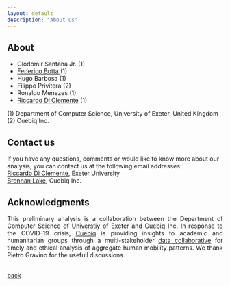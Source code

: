 ```yaml
---
layout: default
description: "About us"
---
```


## About

   * Clodomir Santana Jr. (1)
   * <a href="https://federicobotta.github.io/">Federico Botta </a> (1)
   * Hugo Barbosa (1)
   * Filippo Privitera (2)
   * Ronaldo Menezes (1)
   * <a href="http://riccardodiclemente.com">Riccardo Di Clemente</a> (1)

(1) Department of Computer Science, University of Exeter, United Kingdom <br>
(2) Cuebiq Inc.

## Contact us

If you have any questions, comments or would like to know more about our analysis, you can contact us at the following email addresses:
<br>
<a href = "mailto: r.di-clemente@exeter.ac.uk"> Riccardo Di Clemente</a>, Exeter University
<br>
<a href = "mailto: blake@cuebiq.com"> Brennan Lake</a>, Cuebiq Inc.

## Acknowledgments
<div style="text-align: justify">
This preliminary analysis is a collaboration between the Department of Computer Science of Universtiy of Exeter and Cuebiq Inc. In response to the COVID-19 crisis, <a href= "https://www.cuebiq.com/">Cuebiq</a> is providing insights to academic and humanitarian groups through a multi-stakeholder <a href="https://www.cuebiq.com/about/data-for-good/"> data collaborative</a> for timely and ethical analysis of aggregate human mobility patterns. We thank Pietro Gravino for the usefull discussions.
</div>
<br>

[back](./)
